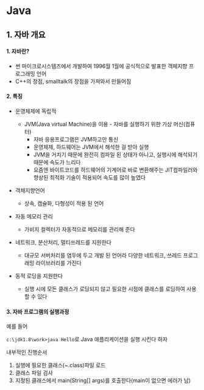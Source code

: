 # Java

## 1. 자바 개요

#### 1. 자바란?

* 썬 마이크로시스템즈에서 개발하여 1996월 1월에 공식적으로 발표한 객체지향 프로그래밍 언어
* C++의 장점, smalltalk의 장점을 가져와서 만들어짐



#### 2. 특징

* 운영체제에 독립적
  * JVM(Java virtual Machine)을 이용 - 자바를 실행하기 위한 가상 머신(컴퓨터)
    * 자바 응용프로그램은 JVM하고만 통신
    * 운영체제, 하드웨어는 JVM에서 해석한 걸 받아 실행
    * JVM을 거치기 때문에 완전히 컴파일 된 상태가 아니고, 실행시에 해석되기 때문에 속도가 느리다
    * 요즘엔 바이트코드를 하드웨어의 기계어로 바로 변환해주는 JIT컴파일러와 향상된 최적화 기술이 적용되어 속도를 많이 높였다

* 객체지향언어
  * 상속, 캡슐화, 다형성이 적용 된 언어

* 자동 메모리 관리
  * 가비지 컬렉터가 자동적으로 메모리를 관리해 준다

* 네트워크, 분산처리, 멀티쓰레드를 지원한다
  * 대규모 서버처리를 염두에 두고 개발 된 언어라 다양한 네트워크, 쓰레드 프로그래밍 라이브러리를 가진다

* 동적 로딩을 지원한다
  * 실행 시에 모든 클래스가 로딩되지 않고 필요한 시점에 클래스를 로딩하여 사용할 수 있다



#### 3. 자바 프로그램의 실행과정

예를 들어

`c:\jdk1.8\work>java Hello`로 Java 애플리케이션을 실행 시킨다 하자



내부적인 진행순서

1. 실행에 필요한 클래스(~.class)파일 로드
2. 클래스 파일 검사
3. 지정된 클래스에서 main(String[] args)를 호출한다(main이 없으면 에러가 남)